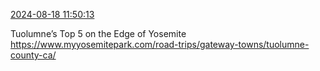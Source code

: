 [2024-08-18 11:50:13](https://mstdn.social/@hill_wanderer/112982872142963299)

Tuolumne’s Top 5 on the Edge of Yosemite <a href="https://www.myyosemitepark.com/road-trips/gateway-towns/tuolumne-county-ca/" target="_blank" rel="nofollow noopener noreferrer" translate="no">https://www.myyosemitepark.com/road-trips/gateway-towns/tuolumne-county-ca/</a>